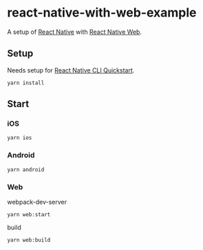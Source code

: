 # react-native-with-web-example

A setup of [React Native](https://reactnative.dev/) with [React Native Web](https://github.com/necolas/react-native-web).

## Setup

Needs setup for [React Native CLI Quickstart](https://reactnative.dev/docs/environment-setup).

```
yarn install
```

## Start

### iOS

```
yarn ios
```

### Android

```
yarn android
```

### Web

webpack-dev-server

```
yarn web:start
```

build

```
yarn web:build
```

